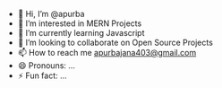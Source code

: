 - 👋 Hi, I’m @apurba
- 👀 I’m interested in MERN Projects
- 🌱 I’m currently learning Javascript
- 💞️ I’m looking to collaborate on Open Source Projects
- 📫 How to reach me apurbajana403@gmail.com
- 😄 Pronouns: ...
- ⚡ Fun fact: ...

<!---
apurba70/apurba70 is a ✨ special ✨ repository because its `README.md` (this file) appears on your GitHub profile.
You can click the Preview link to take a look at your changes.
--->
